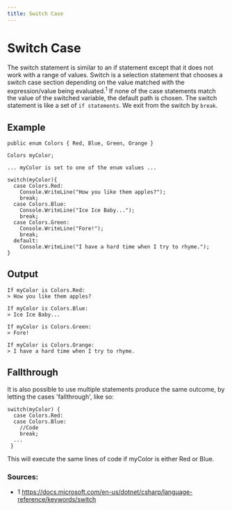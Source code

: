 ```yaml
---
title: Switch Case
---
```


# Switch Case

The switch statement is similar to an if statement except that it does not work with a range of values. Switch is a selection statement that chooses a switch case section depending on the value matched with the expression/value being evaluated.<sup>1</sup>  If none of the case statements match the value of the switched variable, the default path is chosen. The switch statement is like a set of `if statements`. We exit from the switch by `break`.

## Example
```
public enum Colors { Red, Blue, Green, Orange }

Colors myColor;

... myColor is set to one of the enum values ...

switch(myColor){
  case Colors.Red: 
    Console.WriteLine("How you like them apples?");
    break;
  case Colors.Blue: 
    Console.WriteLine("Ice Ice Baby...");
    break;
  case Colors.Green: 
    Console.WriteLine("Fore!");
    break;
  default:
    Console.WriteLine("I have a hard time when I try to rhyme.");
}
```

## Output
```
If myColor is Colors.Red:
> How you like them apples?

If myColor is Colors.Blue:
> Ice Ice Baby...

If myColor is Colors.Green:
> Fore!

If myColor is Colors.Orange:
> I have a hard time when I try to rhyme.

```

## Fallthrough

It is also possible to use multiple statements produce the same outcome, by letting the cases 'fallthrough', like so:

```
switch(myColor) {
  case Colors.Red:
  case Colors.Blue:
    //Code
    break;
  ...
 }
```
This will execute the same lines of code if myColor is either Red or Blue.

### Sources:
- 1 https://docs.microsoft.com/en-us/dotnet/csharp/language-reference/keywords/switch
